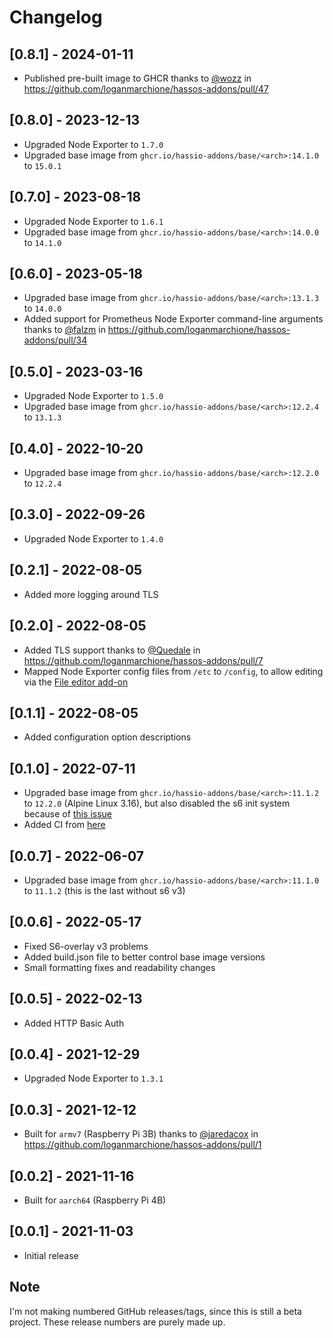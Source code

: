 # Changelog

## [0.8.1] - 2024-01-11

- Published pre-built image to GHCR thanks to [@wozz](https://github.com/wozz) in https://github.com/loganmarchione/hassos-addons/pull/47

## [0.8.0] - 2023-12-13

- Upgraded Node Exporter to `1.7.0`
- Upgraded base image from `ghcr.io/hassio-addons/base/<arch>:14.1.0` to `15.0.1`

## [0.7.0] - 2023-08-18

- Upgraded Node Exporter to `1.6.1`
- Upgraded base image from `ghcr.io/hassio-addons/base/<arch>:14.0.0` to `14.1.0`

## [0.6.0] - 2023-05-18

- Upgraded base image from `ghcr.io/hassio-addons/base/<arch>:13.1.3` to `14.0.0`
- Added support for Prometheus Node Exporter command-line arguments thanks to [@falzm](https://github.com/falzm) in https://github.com/loganmarchione/hassos-addons/pull/34

## [0.5.0] - 2023-03-16

- Upgraded Node Exporter to `1.5.0`
- Upgraded base image from `ghcr.io/hassio-addons/base/<arch>:12.2.4` to `13.1.3`

## [0.4.0] - 2022-10-20

- Upgraded base image from `ghcr.io/hassio-addons/base/<arch>:12.2.0` to `12.2.4`

## [0.3.0] - 2022-09-26

- Upgraded Node Exporter to `1.4.0`

## [0.2.1] - 2022-08-05

- Added more logging around TLS

## [0.2.0] - 2022-08-05

- Added TLS support thanks to [@Quedale](https://github.com/Quedale) in https://github.com/loganmarchione/hassos-addons/pull/7
- Mapped Node Exporter config files from `/etc` to `/config`, to allow editing via the [File editor add-on](https://github.com/home-assistant/addons/tree/master/configurator)

## [0.1.1] - 2022-08-05

- Added configuration option descriptions

## [0.1.0] - 2022-07-11

- Upgraded base image from `ghcr.io/hassio-addons/base/<arch>:11.1.2` to `12.2.0` (Alpine Linux 3.16), but also disabled the s6 init system because of [this issue](https://github.com/home-assistant/supervisor/issues/3642)
- Added CI from [here](https://github.com/hassio-addons/addon-glances/blob/main/.github/workflows/ci.yaml)

## [0.0.7] - 2022-06-07

- Upgraded base image from `ghcr.io/hassio-addons/base/<arch>:11.1.0` to `11.1.2` (this is the last without s6 v3)

## [0.0.6] - 2022-05-17

- Fixed S6-overlay v3 problems
- Added build.json file to better control base image versions
- Small formatting fixes and readability changes

## [0.0.5] - 2022-02-13

- Added HTTP Basic Auth

## [0.0.4] - 2021-12-29

- Upgraded Node Exporter to `1.3.1`

## [0.0.3] - 2021-12-12

- Built for `armv7` (Raspberry Pi 3B) thanks to [@jaredacox](https://github.com/jaredacox) in https://github.com/loganmarchione/hassos-addons/pull/1

## [0.0.2] - 2021-11-16

- Built for `aarch64` (Raspberry Pi 4B)

## [0.0.1] - 2021-11-03

- Initial release

## Note

I'm not making numbered GitHub releases/tags, since this is still a beta project. These release numbers are purely made up.

